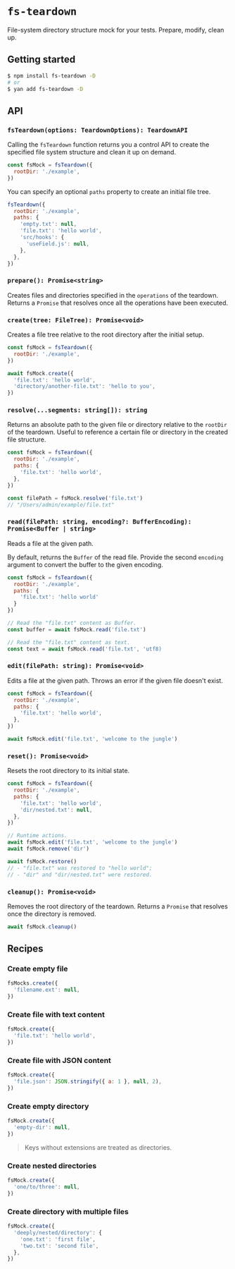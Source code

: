 # `fs-teardown`

File-system directory structure mock for your tests. Prepare, modify, clean up.

## Getting started

```sh
$ npm install fs-teardown -D
# or
$ yan add fs-teardown -D
```

## API

### `fsTeardown(options: TeardownOptions): TeardownAPI`

Calling the `fsTeardown` function returns you a control API to create the specified file system structure and clean it up on demand.

```js
const fsMock = fsTeardown({
  rootDir: './example',
})
```

You can specify an optional `paths` property to create an initial file tree.

```js
fsTeardown({
  rootDir: './example',
  paths: {
    'empty.txt': null,
    'file.txt': 'hello world',
    'src/hooks': {
      'useField.js': null,
    },
  },
})
```

### `prepare(): Promise<string>`

Creates files and directories specified in the `operations` of the teardown. Returns a `Promise` that resolves once all the operations have been executed.

### `create(tree: FileTree): Promise<void>`

Creates a file tree relative to the root directory after the initial setup.

```js
const fsMock = fsTeardown({
  rootDir: './example',
})

await fsMock.create({
  'file.txt': 'hello world',
  'directory/another-file.txt': 'hello to you',
})
```

### `resolve(...segments: string[]): string`

Returns an absolute path to the given file or directory relative to the `rootDir` of the teardown. Useful to reference a certain file or directory in the created file structure.

```js
const fsMock = fsTeardown({
  rootDir: './example',
  paths: {
    'file.txt': 'hello world',
  },
})

const filePath = fsMock.resolve('file.txt')
// "/Users/admin/example/file.txt"
```

### `read(filePath: string, encoding?: BufferEncoding): Promise<Buffer | string>`

Reads a file at the given path.

By default, returns the `Buffer` of the read file. Provide the second `encoding` argument to convert the buffer to the given encoding.

```js
const fsMock = fsTeardown({
  rootDir: './example',
  paths: {
    'file.txt': 'hello world'
  }
})

// Read the "file.txt" content as Buffer.
const buffer = await fsMock.read('file.txt')

// Read the "file.txt" content as text.
const text = await fsMock.read('file.txt', 'utf8)
```

### `edit(filePath: string): Promise<void>`

Edits a file at the given path. Throws an error if the given file doesn't exist.

```js
const fsMock = fsTeardown({
  rootDir: './example',
  paths: {
    'file.txt': 'hello world',
  },
})

await fsMock.edit('file.txt', 'welcome to the jungle')
```

### `reset(): Promise<void>`

Resets the root directory to its initial state.

```js
const fsMock = fsTeardown({
  rootDir: './example',
  paths: {
    'file.txt': 'hello world',
    'dir/nested.txt': null,
  },
})

// Runtime actions.
await fsMock.edit('file.txt', 'welcome to the jungle')
await fsMock.remove('dir')

await fsMock.restore()
// - "file.txt" was restored to "hello world";
// - "dir" and "dir/nested.txt" were restored.
```

### `cleanup(): Promise<void>`

Removes the root directory of the teardown. Returns a `Promise` that resolves once the directory is removed.

```js
await fsMock.cleanup()
```

## Recipes

### Create empty file

```js
fsMocks.create({
  'filename.ext': null,
})
```

### Create file with text content

```js
fsMock.create({
  'file.txt': 'hello world',
})
```

### Create file with JSON content

```js
fsMock.create({
  'file.json': JSON.stringify({ a: 1 }, null, 2),
})
```

### Create empty directory

```js
fsMock.create({
  'empty-dir': null,
})
```

> Keys without extensions are treated as directories.

### Create nested directories

```js
fsMock.create({
  'one/to/three': null,
})
```

### Create directory with multiple files

```js
fsMock.create({
  'deeply/nested/directory': {
    'one.txt': 'first file',
    'two.txt': 'second file',
  },
})
```

